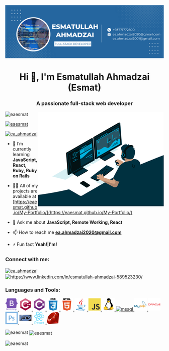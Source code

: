 <img src="./img/banner.png">
<h1 align="center">Hi 👋, I'm Esmatullah Ahmadzai (Esmat)</h1>
<h3 align="center">A passionate full-stack web developer</h3>

<img width="400px" align = "right" src="./img/coding.gif">

<p align="left"> <img src="https://komarev.com/ghpvc/?username=eaesmat&label=Profile%20views&color=0e75b6&style=flat" alt="eaesmat" /> </p>

<p align="left"> <a href="https://github.com/ryo-ma/github-profile-trophy"><img src="https://github-profile-trophy.vercel.app/?username=eaesmat" alt="eaesmat" /></a> </p>

<p align="left"> <a href="https://twitter.com/ea_ahmadzai" target="blank"><img src="https://img.shields.io/twitter/follow/ea_ahmadzai?logo=twitter&style=for-the-badge" alt="ea_ahmadzai" /></a> </p>

- 🌱 I’m currently learning **JavaScript, React, Ruby, Ruby on Rails**

- 👨‍💻 All of my projects are available at [https://eaesmat.github.io/My-Portfolio/](https://eaesmat.github.io/My-Portfolio/)

- 💬 Ask me about **JavaScript, Remote Working, React**

- 📫 How to reach me **ea.ahmadzai2020@gmail.com**

- ⚡ Fun fact **Yeah!|I'm!**

<h3 align="left">Connect with me:</h3>
<p align="left">
<a href="https://twitter.com/ea_ahmadzai" target="blank"><img align="center" src="https://raw.githubusercontent.com/rahuldkjain/github-profile-readme-generator/master/src/images/icons/Social/twitter.svg" alt="ea_ahmadzai" height="30" width="40" /></a>
<a href="https://linkedin.com/in/https://www.linkedin.com/in/esmatullah-ahmadzai-589523230/" target="blank"><img align="center" src="https://raw.githubusercontent.com/rahuldkjain/github-profile-readme-generator/master/src/images/icons/Social/linked-in-alt.svg" alt="https://www.linkedin.com/in/esmatullah-ahmadzai-589523230/" height="30" width="40" /></a>
</p>

<h3 align="left">Languages and Tools:</h3>
<p align="left"> <a href="https://getbootstrap.com" target="_blank" rel="noreferrer"> <img src="https://raw.githubusercontent.com/devicons/devicon/master/icons/bootstrap/bootstrap-plain-wordmark.svg" alt="bootstrap" width="40" height="40"/> </a> <a href="https://www.w3schools.com/cpp/" target="_blank" rel="noreferrer"> <img src="https://raw.githubusercontent.com/devicons/devicon/master/icons/cplusplus/cplusplus-original.svg" alt="cplusplus" width="40" height="40"/> </a> <a href="https://www.w3schools.com/cs/" target="_blank" rel="noreferrer"> <img src="https://raw.githubusercontent.com/devicons/devicon/master/icons/csharp/csharp-original.svg" alt="csharp" width="40" height="40"/> </a> <a href="https://www.w3schools.com/css/" target="_blank" rel="noreferrer"> <img src="https://raw.githubusercontent.com/devicons/devicon/master/icons/css3/css3-original-wordmark.svg" alt="css3" width="40" height="40"/> </a> <a href="https://www.w3.org/html/" target="_blank" rel="noreferrer"> <img src="https://raw.githubusercontent.com/devicons/devicon/master/icons/html5/html5-original-wordmark.svg" alt="html5" width="40" height="40"/> </a> <a href="https://www.java.com" target="_blank" rel="noreferrer"> <img src="https://raw.githubusercontent.com/devicons/devicon/master/icons/java/java-original.svg" alt="java" width="40" height="40"/> </a> <a href="https://developer.mozilla.org/en-US/docs/Web/JavaScript" target="_blank" rel="noreferrer"> <img src="https://raw.githubusercontent.com/devicons/devicon/master/icons/javascript/javascript-original.svg" alt="javascript" width="40" height="40"/> </a> <a href="https://www.linux.org/" target="_blank" rel="noreferrer"> <img src="https://raw.githubusercontent.com/devicons/devicon/master/icons/linux/linux-original.svg" alt="linux" width="40" height="40"/> </a> <a href="https://www.microsoft.com/en-us/sql-server" target="_blank" rel="noreferrer"> <img src="https://www.svgrepo.com/show/303229/microsoft-sql-server-logo.svg" alt="mssql" width="40" height="40"/> </a> <a href="https://www.mysql.com/" target="_blank" rel="noreferrer"> <img src="https://raw.githubusercontent.com/devicons/devicon/master/icons/mysql/mysql-original-wordmark.svg" alt="mysql" width="40" height="40"/> </a> <a href="https://www.oracle.com/" target="_blank" rel="noreferrer"> <img src="https://raw.githubusercontent.com/devicons/devicon/master/icons/oracle/oracle-original.svg" alt="oracle" width="40" height="40"/> </a> <a href="https://www.photoshop.com/en" target="_blank" rel="noreferrer"> <img src="https://raw.githubusercontent.com/devicons/devicon/master/icons/photoshop/photoshop-line.svg" alt="photoshop" width="40" height="40"/> </a> <a href="https://www.php.net" target="_blank" rel="noreferrer"> <img src="https://raw.githubusercontent.com/devicons/devicon/master/icons/php/php-original.svg" alt="php" width="40" height="40"/> </a> <a href="https://reactjs.org/" target="_blank" rel="noreferrer"> <img src="https://raw.githubusercontent.com/devicons/devicon/master/icons/react/react-original-wordmark.svg" alt="react" width="40" height="40"/> </a> <a href="https://www.ruby-lang.org/en/" target="_blank" rel="noreferrer"> <img src="https://raw.githubusercontent.com/devicons/devicon/master/icons/ruby/ruby-original.svg" alt="ruby" width="40" height="40"/> </a> </p>

<p><img align="left" src="https://github-readme-stats.vercel.app/api/top-langs?username=eaesmat&show_icons=true&locale=en&layout=compact" alt="eaesmat" /></p>

<p>&nbsp;<img align="center" src="https://github-readme-stats.vercel.app/api?username=eaesmat&show_icons=true&locale=en" alt="eaesmat" /></p>

<p><img align="center" src="https://github-readme-streak-stats.herokuapp.com/?user=eaesmat&" alt="eaesmat" /></p>
